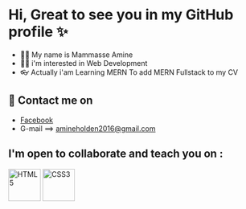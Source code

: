 # Hi, Great to see you in my GitHub profile :sparkles:

- :frowning_man: My name is Mammasse Amine
- :man_technologist: i'm interested in Web Development
- :eyeglasses: Actually i'am Learning MERN To add MERN Fullstack to my CV

## :calling:	Contact me on 
 - [Facebook](https://www.facebook.com/amine.davide.96)
 - G-mail ==> amineholden2016@gmail.com

 ## I'm open to collaborate and teach you on :
<p float="left">
<img src="https://cdn.worldvectorlogo.com/logos/html-1.svg" height="64" width="64" title="HTML5" style="display: inline;" />

<img src="https://cdn.worldvectorlogo.com/logos/css-3.svg" height="64" width="64" title="CSS3" style="display: inline;" />
</p>
 
<!---
MammasseAmine/MammasseAmine is a ✨ special ✨ repository because its `README.md` (this file) appears on your GitHub profile.
You can click the Preview link to take a look at your changes.
--->
